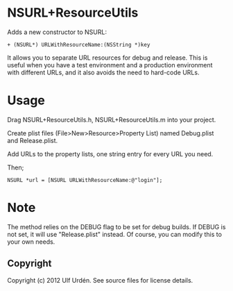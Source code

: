NSURL+ResourceUtils
================================

Adds a new constructor to NSURL:

    + (NSURL*) URLWithResourceName:(NSString *)key

It allows you to separate URL resources for debug and release.
This is useful when you have a test environment and a production
environment with different URLs, and it also avoids the need to
hard-code URLs.

Usage
================================

Drag NSURL+ResourceUtils.h, NSURL+ResourceUtils.m into your project.

Create plist files (File>New>Resource>Property List) named Debug.plist
and Release.plist.

Add URLs to the property lists, one string entry for every URL you need.

Then;

    NSURL *url = [NSURL URLWithResourceName:@"login"];

Note
================================

The method relies on the DEBUG flag to be set for debug builds. If
DEBUG is not set, it will use "Release.plist" instead. Of course,
you can modify this to your own needs.

Copyright
--------------------------------
Copyright (c) 2012 Ulf Urdén. See source files for license details.
